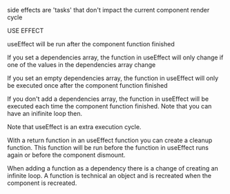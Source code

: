 side effects are 'tasks' that don't impact the current component render cycle

USE EFFECT

useEffect will be run after the component function finished

If you set a dependencies array, the function in useEffect will only
change if one of the values in the dependencies array change

If you set an empty dependencies array, the function in useEffect will only be executed once after the component function finished

If you don't add a dependencies array, the function in useEffect will be executed each time the component function finished. Note that you can have an inifinite loop then.

Note that useEffect is an extra execution cycle.

With a return function in an useEffect function you can create a cleanup function.
This function will be run before the function in useEffect runs again or before the component dismount.

When adding a function as a dependency there is a change of creating an infinite loop. A function is technical an object and is recreated when the component is recreated.